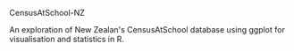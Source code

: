 CensusAtSchool-NZ

An exploration of New Zealan's CensusAtSchool database using ggplot for visualisation and statistics in R.
